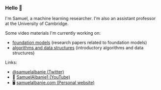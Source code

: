 ### Hello 👋

I'm Samuel, a machine learning researcher. I'm also an assistant professor at the University of Cambridge.

Some video materials I'm currently working on:
- [foundation models](https://github.com/albanie/foundation-models) (research papers related to foundation models)
- [algorithms and data structures](https://github.com/albanie/algorithms-and-data-structures) (introductory algorithms and data structures)

Links:
- [@samuelalbanie (Twitter)](https://twitter.com/SamuelAlbanie)
- :movie_camera: [SamuelAlbanie1 (YouTube)](https://www.youtube.com/c/SamuelAlbanie1)
- :desktop_computer: [samuelalbanie.com (Personal website)](https://samuelalbanie.com/)
